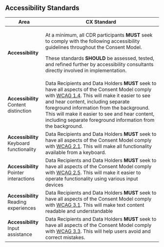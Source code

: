 ## Accessibility Standards


|Area|CX Standard|
|-------------------|------------------------------|
|**Accessibility**  |<p>At a minimum, all CDR participants **MUST** seek to comply with the following accessibility guidelines throughout the Consent Model.</p><p>These standards **SHOULD** be assessed, tested, and refined further by accessibility consultants directly involved in implementation.</p>|
| **Accessibility** <br> Content distinction | Data Recipients and Data Holders **MUST** seek to have all aspects of the Consent Model comply with [WCAG 1.4](https://www.w3.org/TR/UNDERSTANDING-WCAG20/visual-audio-contrast.html). This will make it easier to see and hear content, including separate foreground information from the background. This will make it easier to see and hear content, including separate foreground information from the background.  |
| **Accessibility** <br> Keyboard functionality| Data Recipients and Data Holders **MUST** seek to have all aspects of the Consent Model comply with [WCAG 2.1](https://www.w3.org/TR/UNDERSTANDING-WCAG20/keyboard-operation.html). This will make all functionality available from a keyboard.|
| **Accessibility** <br> Pointer interactions  | Data Recipients and Data Holders **MUST** seek to have all aspects of the Consent Model comply with [WCAG 2.5](https://www.w3.org/WAI/WCAG21/Understanding/pointer-accessible). This will make it easier to operate functionality using various input devices|
| **Accessibility** <br> Reading experiences| Data Recipients and Data Holders **MUST** seek to have all aspects of the Consent Model comply with [WCAG 3.1](https://www.w3.org/TR/UNDERSTANDING-WCAG20/meaning.html). This will make text content readable and understandable|
| **Accessibility** <br> Input assistance  | Data Recipients and Data Holders **MUST** seek to have all aspects of the Consent Model comply with [WCAG 3.3](https://www.w3.org/TR/UNDERSTANDING-WCAG20/minimize-error.html). This will help users avoid and correct mistakes.|
